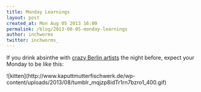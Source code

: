 ```yaml
---
title: Monday Learnings
layout: post
created_at: Mon Aug 05 2013 16:00
permalink: /blog/2013-08-05-monday-learnings
author: inchworms
twitter: inchworms_
---
```


If you drink absinthe with [crazy Berlin artists](http://creative.arte.tv/fr/community/superhigh-trailer) the night before, expect your Monday to be like this:
<p></p>
![kitten](http://www.kaputtmutterfischwerk.de/wp-content/uploads/2013/08/tumblr_mqjzp8idTr1rn7bzro1_400.gif)



